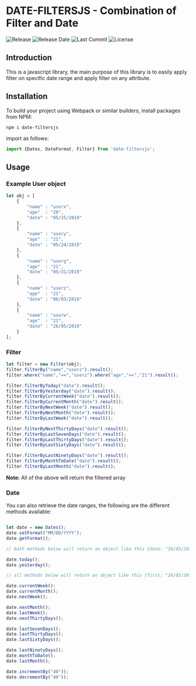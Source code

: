 # DATE-FILTERSJS - Combination of Filter and Date

![Release](https://img.shields.io/github/release/peterhdd/date-filtersjs.svg)
![Release Date](https://img.shields.io/github/release-date/peterhdd/date-filtersjs.svg)
![Last Commit](https://img.shields.io/github/last-commit/peterhdd/date-filtersjs.svg)
![License](https://img.shields.io/github/license/peterhdd/date-filtersjs.svg)

## Introduction

This is a javascript library, the main purpose of this library is to easily apply filter on specific date range and apply filter on any attribute.

## Installation

To build your project using Webpack or similar builders, install packages from NPM:

```
npm i date-filtersjs
```
import as follows:
```js
import {Dates, DateFormat, Filter} from 'date-filtersjs';
```

## Usage

### Example User object

```js
let obj = [
    {
        "name" : "userx",
        "age"  : "20",
        "date" : "05/25/2019"
    },
    {
        "name" : "usery",
        "age"  : "21",
        "date" : "05/24/2019"
    },
    {
        "name" : "userg",
        "age"  : "21",
        "date" : "05/31/2019"
    },
    {
        "name" : "userz",
        "age"  : "21",
        "date" : "06/03/2019"
    },
    {
        "name" : "userw",
        "age"  : "21",
        "date" : "26/05/2019"
    }
];
```

### Filter

```js
let filter = new Filter(obj);                                            // initialize filter
filter.filterBy("name","userz").result();                                // Filter by an attribute
filter.where("name","==","userz").where("age","==","21").result();       // compound filter (AND), valid operators that can be used (==, !=, <= , >=)

filter.filterByToday("date").result();                                    // filters the date by today
filter.filterByYesterday("date").result();                                // filters the date by yesterday
filter.filterByCurrentWeek("date").result();                              // filters the date by first and last day of the week
filter.filterByCurrentMonth("date").result();                             // filters the date by current month
filter.filterByNextWeek("date").result();                                 // filters the date by next week
filter.filterByNextMonth("date").result();                                // filters the date by next month
filter.filterByLastWeek("date").result();                                 // filters the date by last week

filter.filterByNextThirtyDays("date").result();                           // filters the date by next thirty days
filter.filterByLastSevenDays("date").result();                            // filters the date by last seven days
filter.filterByLastThirtyDays("date").result();                           // filters the date by last thirty days
filter.filterByLastSixtyDays("date").result();                            // filters the date by last sixty days 

filter.filterByLastNinetyDays("date").result();                           // filters the date by last ninety days
filter.filterByMonthToDate("date").result();                              // filters the date by month to date
filter.filterByLastMonth("date").result();                                // filters the date by last month
```
**Note:** All of the above will return the filtered array

### Date

You can also retrieve the date ranges, the following are the different methods available:

```js

let date = new Dates();                                                  // initialize
date.setFormat("MM/DD/YYYY");                                            // set the format, valid formats ("MM/DD/YYYY", "MM-DD-YYYY", "DD/MM/YYYY")
date.getFormat();                                                        // retrieve format

// both methods below will return an object like this {date: "26/05/2019"}, you can access the date using "date" attribute

date.today();                                                           // retrieve today's date
date.yesterday();                                                       // retrieve yesterday's date

// all methods below will return an object like this {first: "26/05/2019", last: "01/06/2019"}, you can access the first and last date by using "first" and "last attribute

date.currentWeek();                                                     // retrieve first and last day of the week
date.currentMonth();                                                    // retrieve first and last day of the month
date.nextWeek();                                                        // retrieve first and last day of next week

date.nextMonth();                                                       // retrieve first and last day of next month
date.lastWeek();                                                        // retrieve first and last day of last week
date.nextThirtyDays();                                                  // retrieve first and last day of the next thirty days

date.lastSevenDays();                                                   // retrieve first and last day of last seven days
date.lastThirtyDays();                                                  // retrieve first and last day of last thirty days
date.lastSixtyDays();                                                   // retrieve first and last day of the last sixty days

date.lastNinetyDays();                                                  // retrieve first and last day of the last ninety days
date.monthToDate();                                                     // retrieve first day of the month and current day
date.lastMonth();                                                       // retrieve first and last day of last month

date.incrementBy("40"));                                                // retrieve current day and last day according to the increment number provided
date.decrementBy("40"));                                                // retrieve current day and last day according to the decrement number provided
